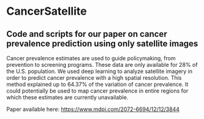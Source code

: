 # CancerSatellite
Code and scripts for our paper on cancer prevalence prediction using only satellite images
------------------------------------------------------------------------------------------

Cancer prevalence estimates are used to guide policymaking, from prevention to screening programs. 
These data are only available for 28% of the U.S. population. 
We used deep learning to analyze satellite imagery in order to predict cancer prevalence with a high spatial resolution. 
This method explained up to 64.37% of the variation of cancer prevalence. 
It could potentially be used to map cancer prevalence in entire regions for which these estimates are currently unavailable.

Paper available here: https://www.mdpi.com/2072-6694/12/12/3844
